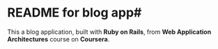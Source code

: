 # README for blog app#

This a blog application, built with **Ruby on Rails**, from **Web Application Architectures** course on **Coursera**.